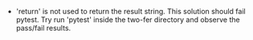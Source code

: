 - 'return' is not used to return the result string. This solution should fail pytest.
  Try run 'pytest' inside the two-fer directory and observe the pass/fail results.
